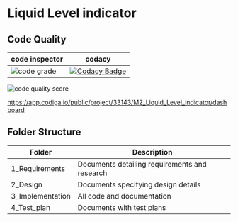 # Liquid Level indicator

## Code Quality

code inspector | codacy
------------- | -------
![code grade](https://api.codiga.io/project/33143/status/svg) | [![Codacy Badge](https://app.codacy.com/project/badge/Grade/ccdb81aecf0f4708896daed831b1bea6)](https://www.codacy.com/gh/Bhavani-24/M2_Liquid_Level_indicator/dashboard?utm_source=github.com&amp;utm_medium=referral&amp;utm_content=Bhavani-24/M2_Liquid_Level_indicator&amp;utm_campaign=Badge_Grade)
![code quality score](https://api.codiga.io/project/33143/score/svg)


https://app.codiga.io/public/project/33143/M2_Liquid_Level_indicator/dashboard

## Folder Structure

Folder | Description
------ | -----------
1_Requirements | Documents detailing requirements and research
2_Design | Documents specifying design details
3_Implementation | All code and documentation
4_Test_plan | Documents with test plans

